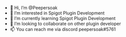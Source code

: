 - 👋 Hi, I’m @Peepersoak
- 👀 I’m interested in Spigot Plugin Development
- 🌱 I’m currently learning Spigot Plugin Development
- 💞️ I’m looking to collaborate on other plugin developer
- 📫 You can reach me via discord peepersoak#5761

<!---
Peepersoak/Peepersoak is a ✨ special ✨ repository because its `README.md` (this file) appears on your GitHub profile.
You can click the Preview link to take a look at your changes.
--->
